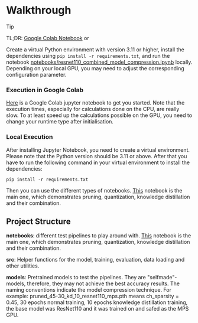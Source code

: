 # Walkthrough
> [!TIP]
> TL;DR: [Google Colab Notebook](https://colab.research.google.com/drive/16PizKU4S3kicK-MoaDQY8-Ufou3Msc_Y?usp=sharing) or
>
> Create a virtual Python environment with version 3.11 or higher, install the dependencies using `pip install -r requirements.txt`, and run the notebook [notebooks/resnet110_combined_model_compression.ipynb](https://github.com/ChrisKnaden/model-compression/blob/main/notebooks/resnet110_combined_model_compression.ipynb) locally. Depending on your local GPU, you may need to adjust the corresponding configuration parameter.

### Execution in Google Colab
[Here](https://colab.research.google.com/drive/16PizKU4S3kicK-MoaDQY8-Ufou3Msc_Y?usp=sharing) is a Google Colab jupyter notebook to get you started. Note that the execution times, especially for calculations done on the CPU, are really slow. To at least speed up the calculations possible on the GPU, you need to change your runtime type after initialisation.
### Local Execution
After installing Jupyter Notebook, you need to create a virtual environment. Please note that the Python version should be 3.11 or above. After that you have to run the following command in your virtual environment to install the dependencies:

    pip install -r requirements.txt

Then you can use the different types of notebooks. [This](https://github.com/ChrisKnaden/model-compression/blob/main/notebooks/resnet110_combined_model_compression.ipynb) notebook is the main one, which demonstrates pruning, quantization, knowledge distillation and their combination. 

## Project Structure

**notebooks**: different test pipelines to play around with. [This](https://github.com/ChrisKnaden/model-compression/blob/main/notebooks/resnet110_combined_model_compression.ipynb) notebook is the main one, which demonstrates pruning, quantization, knowledge distillation and their combination. 

**src**: Helper functions for the model, training, evaluation, data loading and other utilities.

**models**: Pretrained models to test the pipelines. They are "selfmade"-models, therefore, they may not achieve the best accuracy results. The naming conventions indicate the model compression technique. For example: pruned_45-30_kd_10_resnet110_mps.pth means ch_sparsity = 0.45, 30 epochs normal training, 10 epochs knowledge distillation training, the base model was ResNet110 and it was trained on and safed as the MPS GPU.
